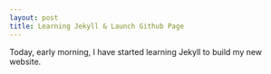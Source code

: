 ```yaml
---
layout: post
title: Learning Jekyll & Launch Github Page
---
```


Today, early morning, I have started learning Jekyll to build my new website.